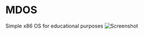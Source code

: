 # MDOS
Simple x86 OS for educational purposes
![Screenshot](http://parafiazelechlinek.pl/milosz/mdos.png "MDOS")
